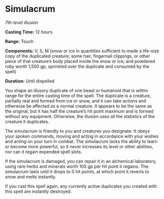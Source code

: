 <title>Simulacrum</title>

# Simulacrum

_7th-level illusion_

**Casting Time:** 12 hours

**Range:** Touch

**Components:** V, S, M (snow or ice in
quantities sufficient to made a life-size
copy of the duplicated creature; some hair,
fingernail clippings, or other piece of that
creature’s body placed inside the snow or
ice; and powdered ruby worth 1,500 gp,
sprinkled over the duplicate and consumed by
the spell)

**Duration:** Until dispelled

You shape an illusory duplicate of one beast
or humanoid that is within range for the
entire casting time of the spell. The
duplicate is a creature, partially real and
formed from ice or snow, and it can take
actions and otherwise be affected as a normal
creature. It appears to be the same as the
original, but it has half the creature’s hit
point maximum and is formed without any
equipment. Otherwise, the illusion uses all
the statistics of the creature it
duplicates.

The simulacrum is friendly to you and
creatures you designate. It obeys your spoken
commands, moving and acting in accordance
with your wishes and acting on your turn in
combat. The simulacrum lacks the ability to
learn or become more powerful, so it never
increases its level or other abilities, nor
can it regain expended spell slots.

If the simulacrum is damaged, you can repair
it in an alchemical laboratory, using rare
herbs and minerals worth 100 gp per hit point
it regains. The simulacrum lasts until it
drops to 0 hit points, at which point it
reverts to snow and melts instantly.

If you cast this spell again, any currently
active duplicates you created with this spell
are instantly destroyed.



